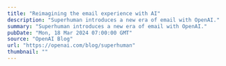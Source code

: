 ```yaml
---
title: "Reimagining the email experience with AI"
description: "Superhuman introduces a new era of email with OpenAI."
summary: "Superhuman introduces a new era of email with OpenAI."
pubDate: "Mon, 18 Mar 2024 07:00:00 GMT"
source: "OpenAI Blog"
url: "https://openai.com/blog/superhuman"
thumbnail: ""
---
```


